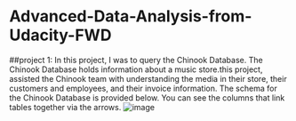 # Advanced-Data-Analysis-from-Udacity-FWD
##project 1:
In this project, I was to query the Chinook Database. The Chinook Database holds information about a music store.this project, assisted the Chinook team with understanding the media in their store, their customers and employees, and their invoice information. 
The schema for the Chinook Database is provided below. You can see the columns that link tables together via the arrows.
![image](https://user-images.githubusercontent.com/58519268/224508824-217b9c25-76f1-4f75-b248-1f96e0560735.png)
